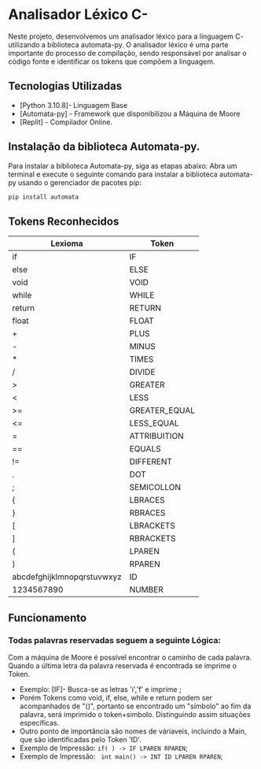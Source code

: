 # Analisador Léxico C-

Neste projeto, desenvolvemos um analisador léxico para a linguagem C- utilizando a biblioteca automata-py. O analisador léxico é uma parte importante do processo de compilação, sendo responsável por analisar o código fonte e identificar os tokens que compõem a linguagem.

## Tecnologias Utilizadas
- [Python 3.10.8]- Linguagem Base
- [Automata-py] - Framework que disponibilizou a Máquina de Moore
- [Replit] - Compilador Online.


## Instalação da biblioteca Automata-py.
Para instalar a biblioteca Automata-py, siga as etapas abaixo:
Abra um terminal e execute o seguinte comando para instalar a biblioteca automata-py usando o gerenciador de pacotes pip:

```sh
pip install automata
```
## Tokens Reconhecidos

| Lexioma | Token |
| ------ | ------ |
| if | IF |
| else |ELSE |
| void | VOID |
| while |WHILE|
| return | RETURN|
| float | FLOAT|
| + | PLUS |
| - | MINUS|
| * | TIMES |
| / | DIVIDE |
| > | GREATER|
| < | LESS |
| >= | GREATER_EQUAL |
| <= | LESS_EQUAL |
| = | ATTRIBUITION |
| == | EQUALS|
| != | DIFFERENT|
| . | DOT |
| ; | SEMICOLLON |
| { | LBRACES |
| } | RBRACES |
| [ | LBRACKETS |
| ] | RBRACKETS |
| ( | LPAREN |
| ) | RPAREN |
| abcdefghijklmnopqrstuvwxyz | ID |
| 1234567890 | NUMBER |

## Funcionamento

### Todas palavras reservadas seguem a seguinte Lógica:
Com a máquina de Moore é possível encontrar o caminho de cada palavra. Quando a última letra da palavra reservada é encontrada se imprime o Token.
 - Exemplo: [IF]- Busca-se as letras 'i','f' e imprime ;
 - Porém Tokens como void, if, else, while e return podem ser acompanhados de "()", portanto se encontrado um "símbolo" ao fim da palavra, será imprimido o token+simbolo. Distinguindo assim situações específicas. 
 - Outro ponto de importância são nomes de váriaveis, incluindo a Main, que são identificadas pelo Token 'ID'.
 - Exemplo de Impressão: ``` if( ) -> IF LPAREN RPAREN ```;
 - Exemplo de Impressão: ``` int main() -> INT ID LPAREN RPAREN```;

